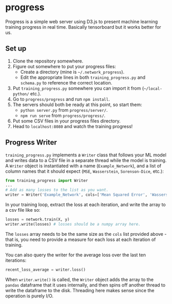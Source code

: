 # progress
Progress is a simple web server using D3.js to present machine learning training progress in real time. 
Basically tensorboard but it works better for us.

## Set up
1. Clone the repository somewhere.
2. Figure out somewhere to put your progress files:
   * Create a directory (mine is `~/.network_progress`).
   * Edit the appropriate lines in both `training_progress.py` and `schema.py` to reference the correct location.
3. Put `training_progress.py` somewhere you can import it from (`~/local-python/` etc.).
4. Go to `progress/progress` and run `npm install`.
5. The servers should both be ready at this point, so start them:
   * `python server.py` from `progress/server/`.
   * `npm run serve` from `progress/progress/`.
6. Put some CSV files in your progress files directory.
7. Head to `localhost:8080` and watch the training progress!


## Progress Writer
`training_progress.py` implements a `Writer` class that follows your ML model and writes data to a CSV file 
in a separate thread while the model is training. A `Writer` object is instantiated with a
name (`Example_Network`), and a list of column names that it should expect (`MSE`, `Wasserstein`, `Sorenson-Dice`, etc.):

```python
from training_progress import Writer
...
# Add as many losses to the list as you want.
writer = Writer('Example_Network', cols=['Mean Squared Error', 'Wasserstein Loss', 'Sorenson-Dice'])
```

In your training loop, extract the loss at each iteration, and write the array to a csv file like so:

```python
losses = network.train(X, y)
writer.write(losses) # losses should be a numpy array here.
```

The `losses` array needs to be the same size as the `cols` list provided above - that is, you need to provide
a measure for each loss at each iteration of training.

You can also query the writer for the average loss over the last ten iterations:

```python
recent_loss_average = writer.loss()
```

When `writer.write()` is called, the `Writer` object adds the array to the `pandas` dataframe that it uses internally,
and then spins off another thread to write the dataframe to the disk. Threading here makes sense since the operation
is purely I/O.
